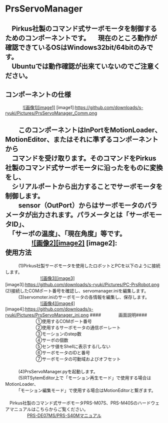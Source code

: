 PrsServoManager
===============
　Pirkus社製のコマンド式サーボモータを制御するためのコンポーネントです。
　現在のところ動作が確認できているOSはWindows32bit/64bitのみです。  
　Ubuntuでは動作確認が出来ていないのでご注意ください。  
　  
コンポーネントの仕様
--------------------
　　　　[![画像1][image1]](https://github.com/downloads/s-ryuki/Pictures/PrsServoManager_Comm.png)
[image1]:https://github.com/downloads/s-ryuki/Pictures/PrsServoManager_Comm.png

　　このコンポーネントはInPortをMotionLoader、MotionEditor、またはそれに準ずるコンポーネントから  
　コマンドを受け取ります。そのコマンドをPirkus社製のコマンド式サーボモータに沿ったをものに変換をし、  
　シリアルポートから出力することでサーボモータを制御します。  
　　sensor（OutPort）からはサーボモータのパラメータが出力されます。パラメータとは「サーボモータID」、  
　「サーボの温度」、「現在角度」等です。  
　　　　[![画像2][image2]]()
[image2]:
　  
使用方法
--------
　　　(1)Pirkus社製サーボモータを使用したロボットとPCを以下のように接続します。  
　　　　　　　　[![画像3][image3]](https://github.com/downloads/s-ryuki/Pictures/PC-PrsRobot.png)
[image3]:https://github.com/downloads/s-ryuki/Pictures/PC-PrsRobot.png
　　　(2)接続したCOMポート番号を確認し、servomanager.iniを編集します。  
　　　(3)servomoter.iniのサーボモータの各情報を編集し、保存します。  
　　　　　　　　[![画像4][image4]](https://github.com/downloads/s-ryuki/Pictures/PrsServoManager_ini.png)
[image4]:https://github.com/downloads/s-ryuki/Pictures/PrsServoManager_ini.png
####　　　　画面説明####
　　　　　　　①使用するCOMポート番号  
　　　　　　　②使用するサーボモータの通信ボーレート  
　　　　　　　③モーションのstep数  
　　　　　　　④サーボの個数  
　　　　　　　⑤センサ値をShellに表示する/しない  
　　　　　　　⑥サーボモータのIDと番号  
　　　　　　　⑦サーボモータの可動域およびオフセット  
　  
　　　(4)PrsServoManager.pyを起動します。  
　　　(5)RTSytemEditor上で「モーション再生モード」で使用する場合はMotionLoader、  
　　　「モーション編集モード」で使用する場合はMotionEditorと繋ぎます。  
　  
　Pirkus社製のコマンド式サーボモータPRS-M07S、PRS-M40Sのハードウェアマニュアルはこちらからご覧ください。  
　　　　　[PRS-DE07MS/PRS-S40Mマニュアル](https://github.com/downloads/s-ryuki/HardwareManual/PRS-DE07MS_PRS-S40M_%E7%AC%AC%E5%9B%9B%E7%89%88.pdf)